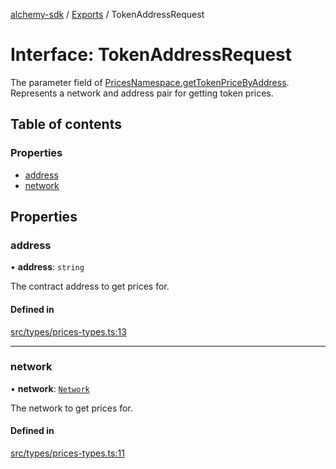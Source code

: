[alchemy-sdk](../README.md) / [Exports](../modules.md) / TokenAddressRequest

# Interface: TokenAddressRequest

The parameter field of [PricesNamespace.getTokenPriceByAddress](../classes/PricesNamespace.md#gettokenpricebyaddress).
Represents a network and address pair for getting token prices.

## Table of contents

### Properties

- [address](TokenAddressRequest.md#address)
- [network](TokenAddressRequest.md#network)

## Properties

### address

• **address**: `string`

The contract address to get prices for.

#### Defined in

[src/types/prices-types.ts:13](https://github.com/alchemyplatform/alchemy-sdk-js/blob/873c9882/src/types/prices-types.ts#L13)

___

### network

• **network**: [`Network`](../enums/Network.md)

The network to get prices for.

#### Defined in

[src/types/prices-types.ts:11](https://github.com/alchemyplatform/alchemy-sdk-js/blob/873c9882/src/types/prices-types.ts#L11)
